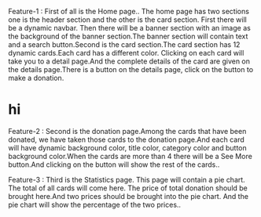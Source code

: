 Feature-1 : First of all is the Home page.. The home page has two sections one is the header section and the other is the card section. First there will be a dynamic navbar. Then there will be a banner section with an image as the background of the banner section.The banner section will contain text and a search button.Second is the card section.The card section has 12 dynamic cards.Each card has a different color. Clicking on each card will take you to a detail page.And the complete details of the card are given on the details page.There is a button on the details page, click on the button to make a donation.
<h1 className="text-3xl">hi</h1>
Feature-2 : Second is the donation page.Among the cards that have been donated, we have taken those cards to the donation page.And each card will have dynamic background color, title color, category color and button background color.When the cards are more than 4 there will be a See More button.And clicking on the button will show the rest of the cards..

Feature-3 : Third is the Statistics page. This page will contain a pie chart. The total of all cards will come here. The price of total donation should be brought here.And two prices should be brought into the pie chart. And the pie chart will show the percentage of the two prices..